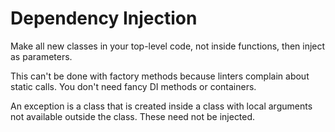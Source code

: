 # Dependency Injection

Make all new classes in your top-level code, not inside functions, then inject
as parameters.

This can't be done with factory methods because linters complain about static
calls. You don't need fancy DI methods or containers.

An exception is a class that is created inside a class with local arguments not
available outside the class. These need not be injected.
